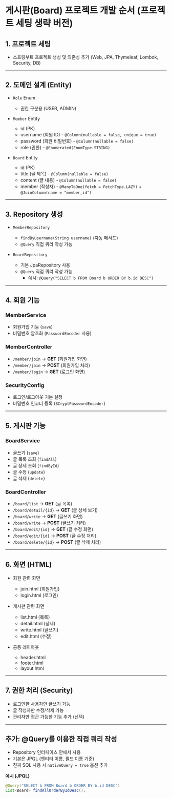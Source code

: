 # 게시판(Board) 프로젝트 개발 순서 (프로젝트 세팅 생략 버전)

## 1. 프로젝트 세팅
- 스프링부트 프로젝트 생성 및 의존성 추가 (Web, JPA, Thymeleaf, Lombok, Security, DB)

---

## 2. 도메인 설계 (Entity)

- `Role` Enum
  - 권한 구분용 (USER, ADMIN)

- `Member` Entity
  - id (PK)
  - username (회원 ID) - `@Column(nullable = false, unique = true)`
  - password (회원 비밀번호) - `@Column(nullable = false)`
  - role (권한) - `@Enumerated(EnumType.STRING)`

- `Board` Entity
  - id (PK)
  - title (글 제목) - `@Column(nullable = false)`
  - content (글 내용) - `@Column(nullable = false)`
  - member (작성자) - `@ManyToOne(fetch = FetchType.LAZY)` + `@JoinColumn(name = "member_id")`

---

## 3. Repository 생성

- `MemberRepository`
  - `findByUsername(String username)` (자동 메서드)
  - `@Query` 직접 쿼리 작성 가능

- `BoardRepository`
  - 기본 JpaRepository 사용
  - `@Query` 직접 쿼리 작성 가능
    - 예시: `@Query("SELECT b FROM Board b ORDER BY b.id DESC")`

---

## 4. 회원 기능

### MemberService
- 회원가입 기능 (`save`)
- 비밀번호 암호화 (`PasswordEncoder` 사용)

### MemberController
- `/member/join` → **GET** (회원가입 화면)
- `/member/join` → **POST** (회원가입 처리)
- `/member/login` → **GET** (로그인 화면)

### SecurityConfig
- 로그인/로그아웃 기본 설정
- 비밀번호 인코더 등록 (`BCryptPasswordEncoder`)

---

## 5. 게시판 기능

### BoardService
- 글쓰기 (`save`)
- 글 목록 조회 (`findAll`)
- 글 상세 조회 (`findById`)
- 글 수정 (`update`)
- 글 삭제 (`delete`)

### BoardController
- `/board/list` → **GET** (글 목록)
- `/board/detail/{id}` → **GET** (글 상세 보기)
- `/board/write` → **GET** (글쓰기 화면)
- `/board/write` → **POST** (글쓰기 처리)
- `/board/edit/{id}` → **GET** (글 수정 화면)
- `/board/edit/{id}` → **POST** (글 수정 처리)
- `/board/delete/{id}` → **POST** (글 삭제 처리)

---

## 6. 화면 (HTML)

- 회원 관련 화면
  - join.html (회원가입)
  - login.html (로그인)

- 게시판 관련 화면
  - list.html (목록)
  - detail.html (상세)
  - write.html (글쓰기)
  - edit.html (수정)

- 공통 레이아웃
  - header.html
  - footer.html
  - layout.html

---

## 7. 권한 처리 (Security)

- 로그인한 사용자만 글쓰기 가능
- 글 작성자만 수정/삭제 가능
- 관리자만 접근 가능한 기능 추가 (선택)

---

## 추가: @Query를 이용한 직접 쿼리 작성

- Repository 인터페이스 안에서 사용
- 기본은 JPQL (엔티티 이름, 필드 이름 기준)
- 진짜 SQL 사용 시 `nativeQuery = true` 옵션 추가

**예시 (JPQL)**
```java
@Query("SELECT b FROM Board b ORDER BY b.id DESC")
List<Board> findAllOrderByIdDesc();
